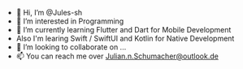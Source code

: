 - 👋 Hi, I’m @Jules-sh
- 👀 I’m interested in Programming
- 🌱 I’m currently learning Flutter and Dart for Mobile Development
-    Also I'm learing Swift / SwiftUI and Kotlin for Native Development
- 💞️ I’m looking to collaborate on ...
- 📫 You can reach me over Julian.n.Schumacher@outlook.de

<!---
Jules-sh/Jules-sh is a ✨ special ✨ repository because its `README.md` (this file) appears on your GitHub profile.
You can click the Preview link to take a look at your changes.
--->
